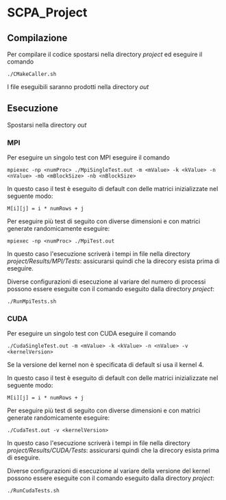 # SCPA_Project

## Compilazione
Per compilare il codice spostarsi nella directory _project_ ed eseguire il comando

```
./CMakeCaller.sh
```
I file eseguibili saranno prodotti nella directory _out_


## Esecuzione
Spostarsi nella directory _out_

### MPI
Per eseguire un singolo test con MPI eseguire il comando

```
mpiexec -np <numProc> ./MpiSingleTest.out -m <mValue> -k <kValue> -n <nValue> -mb <mBlockSize> -nb <nBlockSize>
```
In questo caso il test è eseguito di default con delle matrici inizializzate nel seguente modo:
```
M[i][j] = i * numRows + j
```

Per eseguire più test di seguito con diverse dimensioni e con matrici generate randomicamente eseguire:
```
mpiexec -np <numProc> ./MpiTest.out
```
In questo caso l'esecuzione scriverà i tempi in file nella directory _project/Results/MPI/Tests_: assicurarsi quindi che la direcory esista prima di eseguire.

Diverse configurazioni di esecuzione al variare del numero di processi possono essere eseguite con il comando eseguito dalla directory _project_:
```
./RunMpiTests.sh
```

### CUDA
Per eseguire un singolo test con CUDA eseguire il comando

```
./CudaSingleTest.out -m <mValue> -k <kValue> -n <nValue> -v <kernelVersion>
```
Se la versione del kernel non è specificata di default si usa il kernel 4.

In questo caso il test è eseguito di default con delle matrici inizializzate nel seguente modo:
```
M[i][j] = i * numRows + j
```

Per eseguire più test di seguito con diverse dimensioni e con matrici generate randomicamente eseguire:
```
./CudaTest.out -v <kernelVersion>
```
In questo caso l'esecuzione scriverà i tempi in file nella directory _project/Results/CUDA/Tests_: assicurarsi quindi che la direcory esista prima di eseguire.

Diverse configurazioni di esecuzione al variare della versione del kernel possono essere eseguite con il comando eseguito dalla directory _project_:
```
./RunCudaTests.sh
```